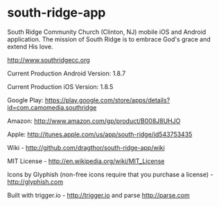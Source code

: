 south-ridge-app
=================

South Ridge Community Church (Clinton, NJ) mobile iOS and Android application.  The mission of South Ridge is to embrace God's grace and extend His love.

http://www.southridgecc.org


Current Production Android Version: 1.8.7

Current Production iOS Version: 1.8.5

Google Play:  https://play.google.com/store/apps/details?id=com.camomedia.southridge

Amazon: http://www.amazon.com/gp/product/B008J8UHJO

Apple: http://itunes.apple.com/us/app/south-ridge/id543753435


Wiki - http://github.com/dragthor/south-ridge-app/wiki

MIT License - http://en.wikipedia.org/wiki/MIT_License

Icons by Glyphish (non-free icons require that you purchase a license) - http://glyphish.com

Built with trigger.io - http://trigger.io and parse http://parse.com
